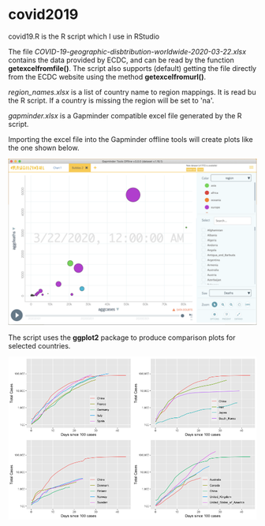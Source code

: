 # covid2019

covid19.R is the R script which I use in RStudio

The file *COVID-19-geographic-disbtribution-worldwide-2020-03-22.xlsx* contains
the data provided by ECDC, and can be read by the function **getexcelfromfile()**.
The script also supports (default) getting the file directly from the ECDC
website using the method **getexcelfromurl()**.

*region_names.xlsx* is a list of country name to region mappings. It is read
bu the R script. If a country is missing the region will be set to 'na'.

*gapminder.xlsx* is a Gapminder compatible excel file generated by the R script.

Importing the excel file into the Gapminder offline tools will create plots
like the one shown below.

![Gapminder](images/covid19_gapminder.png)

The script uses the **ggplot2** package to produce comparison plots for
selected countries.

![Gapminder](images/covid19_countries.png)
